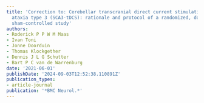 ```yaml
---
title: 'Correction to: Cerebellar transcranial direct current stimulation in spinocerebellar
  ataxia type 3 (SCA3-tDCS): rationale and protocol of a randomized, double-blind,
  sham-controlled study'
authors:
- Roderick P P W M Maas
- Ivan Toni
- Jonne Doorduin
- Thomas Klockgether
- Dennis J L G Schutter
- Bart P C van de Warrenburg
date: '2021-06-01'
publishDate: '2024-09-03T12:52:38.110891Z'
publication_types:
- article-journal
publication: '*BMC Neurol.*'
---
```

